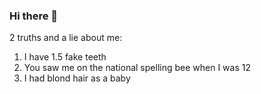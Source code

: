 ### Hi there 👋
2 truths and a lie about me:
1. I have 1.5 fake teeth
2. You saw me on the national spelling bee when I was 12
3. I had blond hair as a baby

<!--
**APikielny/APikielny** is a ✨ _special_ ✨ repository because its `README.md` (this file) appears on your GitHub profile.

Here are some ideas to get you started:

- 🔭 I’m currently working on ...
- 🌱 I’m currently learning ...
- 👯 I’m looking to collaborate on ...
- 🤔 I’m looking for help with ...
- 💬 Ask me about ...
- 📫 How to reach me: ...
- 😄 Pronouns: ...
- ⚡ Fun fact: ...
-->
